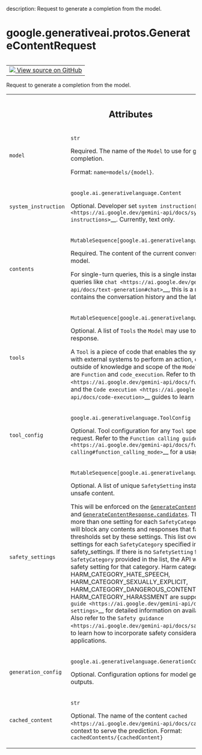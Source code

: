 description: Request to generate a completion from the model.

<div itemscope itemtype="http://developers.google.com/ReferenceObject">
<meta itemprop="name" content="google.generativeai.protos.GenerateContentRequest" />
<meta itemprop="path" content="Stable" />
</div>

# google.generativeai.protos.GenerateContentRequest

<!-- Insert buttons and diff -->

<table class="tfo-notebook-buttons tfo-api nocontent" align="left">
<td>
  <a target="_blank" href="https://github.com/googleapis/google-cloud-python/tree/main/packages/google-ai-generativelanguage/google/ai/generativelanguage_v1beta/types/generative_service.py#L96-L218">
    <img src="https://www.tensorflow.org/images/GitHub-Mark-32px.png" />
    View source on GitHub
  </a>
</td>
</table>



Request to generate a completion from the model.

<!-- Placeholder for "Used in" -->




<!-- Tabular view -->
 <table class="responsive fixed orange">
<colgroup><col width="214px"><col></colgroup>
<tr><th colspan="2"><h2 class="add-link">Attributes</h2></th></tr>

<tr>
<td>

`model`<a id="model"></a>

</td>
<td>

`str`

Required. The name of the ``Model`` to use for generating
the completion.

Format: ``name=models/{model}``.

</td>
</tr><tr>
<td>

`system_instruction`<a id="system_instruction"></a>

</td>
<td>

`google.ai.generativelanguage.Content`

Optional. Developer set `system
instruction(s) <https://ai.google.dev/gemini-api/docs/system-instructions>`__.
Currently, text only.


</td>
</tr><tr>
<td>

`contents`<a id="contents"></a>

</td>
<td>

`MutableSequence[google.ai.generativelanguage.Content]`

Required. The content of the current conversation with the
model.

For single-turn queries, this is a single instance. For
multi-turn queries like
`chat <https://ai.google.dev/gemini-api/docs/text-generation#chat>`__,
this is a repeated field that contains the conversation
history and the latest request.

</td>
</tr><tr>
<td>

`tools`<a id="tools"></a>

</td>
<td>

`MutableSequence[google.ai.generativelanguage.Tool]`

Optional. A list of ``Tools`` the ``Model`` may use to
generate the next response.

A ``Tool`` is a piece of code that enables the system to
interact with external systems to perform an action, or set
of actions, outside of knowledge and scope of the ``Model``.
Supported ``Tool``\ s are ``Function`` and
``code_execution``. Refer to the `Function
calling <https://ai.google.dev/gemini-api/docs/function-calling>`__
and the `Code
execution <https://ai.google.dev/gemini-api/docs/code-execution>`__
guides to learn more.

</td>
</tr><tr>
<td>

`tool_config`<a id="tool_config"></a>

</td>
<td>

`google.ai.generativelanguage.ToolConfig`

Optional. Tool configuration for any ``Tool`` specified in
the request. Refer to the `Function calling
guide <https://ai.google.dev/gemini-api/docs/function-calling#function_calling_mode>`__
for a usage example.

</td>
</tr><tr>
<td>

`safety_settings`<a id="safety_settings"></a>

</td>
<td>

`MutableSequence[google.ai.generativelanguage.SafetySetting]`

Optional. A list of unique ``SafetySetting`` instances for
blocking unsafe content.

This will be enforced on the
<a href="../../../google/generativeai/protos/GenerateContentRequest.md#contents"><code>GenerateContentRequest.contents</code></a> and
<a href="../../../google/generativeai/protos/GenerateContentResponse.md#candidates"><code>GenerateContentResponse.candidates</code></a>. There should not be
more than one setting for each ``SafetyCategory`` type. The
API will block any contents and responses that fail to meet
the thresholds set by these settings. This list overrides
the default settings for each ``SafetyCategory`` specified
in the safety_settings. If there is no ``SafetySetting`` for
a given ``SafetyCategory`` provided in the list, the API
will use the default safety setting for that category. Harm
categories HARM_CATEGORY_HATE_SPEECH,
HARM_CATEGORY_SEXUALLY_EXPLICIT,
HARM_CATEGORY_DANGEROUS_CONTENT, HARM_CATEGORY_HARASSMENT
are supported. Refer to the
`guide <https://ai.google.dev/gemini-api/docs/safety-settings>`__
for detailed information on available safety settings. Also
refer to the `Safety
guidance <https://ai.google.dev/gemini-api/docs/safety-guidance>`__
to learn how to incorporate safety considerations in your AI
applications.

</td>
</tr><tr>
<td>

`generation_config`<a id="generation_config"></a>

</td>
<td>

`google.ai.generativelanguage.GenerationConfig`

Optional. Configuration options for model
generation and outputs.


</td>
</tr><tr>
<td>

`cached_content`<a id="cached_content"></a>

</td>
<td>

`str`

Optional. The name of the content
`cached <https://ai.google.dev/gemini-api/docs/caching>`__
to use as context to serve the prediction. Format:
``cachedContents/{cachedContent}``


</td>
</tr>
</table>



